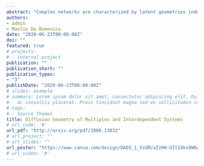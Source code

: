 ```yaml
---
abstract: "Complex networks are characterized by latent geometries induced by their topology or by the dynamics on the top of them. In the latter case, different network-driven processes induce distinct geometric features that can be captured by adequate metrics. Random walks, a proxy for a broad spectrum of processes, from simple contagion to metastable synchronization and consensus, have been recently used in [Phys. Rev. Lett. 118, 168301 (2017)] to define the class of diffusion geometry and pinpoint the functional mesoscale organization of complex networks from a genuine geometric perspective. Here, we firstly extend this class to families of distinct random walk dynamics -- including local and non-local information -- on the top of multilayer networks -- a paradigm for biological, neural, social, transportation, biological and financial systems -- overcoming limitations such as the presence of isolated nodes and disconnected components, typical of real-world networks. Secondly, we characterize the multilayer diffusion geometry of synthetic and empirical systems, highlighting the role played by different random search dynamics in shaping the geometric features of the corresponding diffusion manifolds."
authors:
- admin
- Manlio De Domenico
date: "2020-06-23T00:00:00Z"
doi: ""
featured: true
# projects:
# - internal-project
publication: ""
publication_short: ""
publication_types:
- "3"
publishDate: "2020-06-23T00:00:00Z"
# slides: example
# summary: Lorem ipsum dolor sit amet, consectetur adipiscing elit. Duis posuere tellus
#   ac convallis placerat. Proin tincidunt magna sed ex sollicitudin condimentum.
# tags:
# - Source Themes
title: Diffusion Geometry of Multiplex and Interdependent Systems
# url_code: '#'
url_pdf: "http://arxiv.org/pdf/2006.13032"
# url_project: ""
# url_slides: ""
url_poster: "https://www.canva.com/design/DAEO_1_5sGM/aZzHW-UIt18kxOW6Am-zzQ/view?utm_campaign=designshare&utm_source=sharebutton"
# url_video: '#'
---
```


